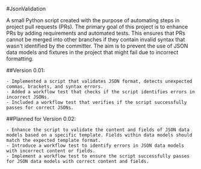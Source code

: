 #JsonValidation

A small Python script created with the purpose of automating steps in project pull requests (PRs). The primary goal of this project is to enhance PRs by adding requirements and automated tests. This ensures that PRs cannot be merged into other branches if they contain invalid syntax that wasn't identified by the committer. The aim is to prevent the use of JSON data models and fixtures in the project that might fail due to incorrect formatting.

##Version 0.01:

    - Implemented a script that validates JSON format, detects unexpected commas, brackets, and syntax errors.
    - Added a workflow test that checks if the script identifies errors in incorrect JSONs.
    - Included a workflow test that verifies if the script successfully passes for correct JSONs.

##Planned for Version 0.02:

    - Enhance the script to validate the content and fields of JSON data models based on a specific template. Fields within data models should match the expected template format.
    - Introduce a workflow test to identify errors in JSON data models with incorrect content or fields.
    - Implement a workflow test to ensure the script successfully passes for JSON data models with correct content and fields.
